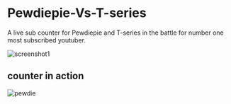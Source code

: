# Pewdiepie-Vs-T-series
A live sub counter for Pewdiepie and T-series in the battle for number one most subscribed youtuber.

![screenshot1](https://user-images.githubusercontent.com/43136483/53286133-bd5f3700-3761-11e9-8af4-4f6219694c3a.png)

## counter in action
![pewdie](https://user-images.githubusercontent.com/43136483/53286174-36f72500-3762-11e9-9442-c1b70ba4fc33.gif)
